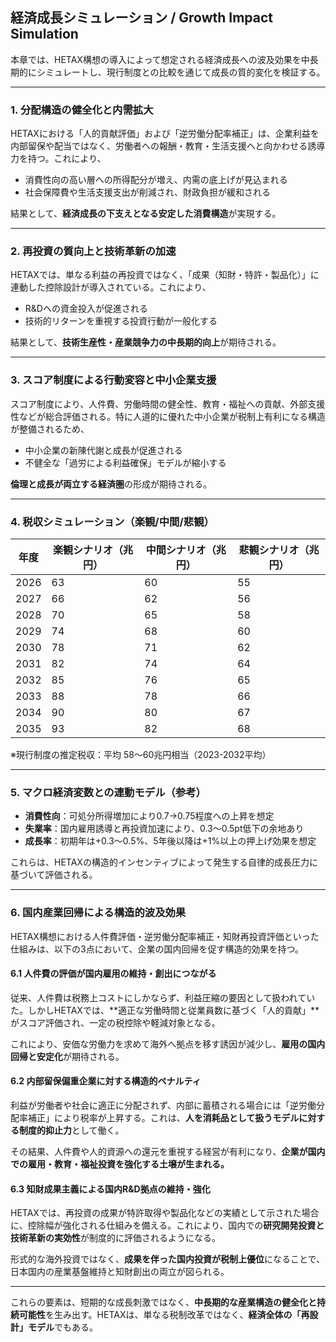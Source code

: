 ## 経済成長シミュレーション / Growth Impact Simulation

本章では、HETAX構想の導入によって想定される経済成長への波及効果を中長期的にシミュレートし、現行制度との比較を通じて成長の質的変化を検証する。

---

### 1. 分配構造の健全化と内需拡大

HETAXにおける「人的貢献評価」および「逆労働分配率補正」は、企業利益を内部留保や配当ではなく、労働者への報酬・教育・生活支援へと向かわせる誘導力を持つ。これにより、

* 消費性向の高い層への所得配分が増え、内需の底上げが見込まれる
* 社会保障費や生活支援支出が削減され、財政負担が緩和される

結果として、**経済成長の下支えとなる安定した消費構造**が実現する。

---

### 2. 再投資の質向上と技術革新の加速

HETAXでは、単なる利益の再投資ではなく、「成果（知財・特許・製品化）」に連動した控除設計が導入されている。これにより、

* R\&Dへの資金投入が促進される
* 技術的リターンを重視する投資行動が一般化する

結果として、**技術生産性・産業競争力の中長期的向上**が期待される。

---

### 3. スコア制度による行動変容と中小企業支援

スコア制度により、人件費、労働時間の健全性、教育・福祉への貢献、外部支援性などが総合評価される。特に人道的に優れた中小企業が税制上有利になる構造が整備されるため、

* 中小企業の新陳代謝と成長が促進される
* 不健全な「過労による利益確保」モデルが縮小する

**倫理と成長が両立する経済圏**の形成が期待される。

---

### 4. 税収シミュレーション（楽観/中間/悲観）

| 年度   | 楽観シナリオ（兆円） | 中間シナリオ（兆円） | 悲観シナリオ（兆円） |
| ---- | ---------- | ---------- | ---------- |
| 2026 | 63         | 60         | 55         |
| 2027 | 66         | 62         | 56         |
| 2028 | 70         | 65         | 58         |
| 2029 | 74         | 68         | 60         |
| 2030 | 78         | 71         | 62         |
| 2031 | 82         | 74         | 64         |
| 2032 | 85         | 76         | 65         |
| 2033 | 88         | 78         | 66         |
| 2034 | 90         | 80         | 67         |
| 2035 | 93         | 82         | 68         |

※現行制度の推定税収：平均 58〜60兆円相当（2023-2032平均）

---

### 5. マクロ経済変数との連動モデル（参考）

* **消費性向**：可処分所得増加により0.7→0.75程度への上昇を想定
* **失業率**：国内雇用誘導と再投資加速により、0.3〜0.5pt低下の余地あり
* **成長率**：初期年は+0.3〜0.5%、5年後以降は+1%以上の押上げ効果を想定

これらは、HETAXの構造的インセンティブによって発生する自律的成長圧力に基づいて評価される。

---

### 6. 国内産業回帰による構造的波及効果

HETAX構想における人件費評価・逆労働分配率補正・知財再投資評価といった仕組みは、以下の3点において、企業の国内回帰を促す構造的効果を持つ。

#### 6.1 人件費の評価が国内雇用の維持・創出につながる

従来、人件費は税務上コストにしかならず、利益圧縮の要因として扱われていた。しかしHETAXでは、\*\*適正な労働時間と従業員数に基づく「人的貢献」\*\*がスコア評価され、一定の税控除や軽減対象となる。

これにより、安価な労働力を求めて海外へ拠点を移す誘因が減少し、**雇用の国内回帰と安定化**が期待される。

#### 6.2 内部留保偏重企業に対する構造的ペナルティ

利益が労働者や社会に適正に分配されず、内部に蓄積される場合には「逆労働分配率補正」により税率が上昇する。これは、**人を消耗品として扱うモデルに対する制度的抑止力**として働く。

その結果、人件費や人的資源への還元を重視する経営が有利になり、**企業が国内での雇用・教育・福祉投資を強化する土壌が生まれる。**

#### 6.3 知財成果主義による国内R\&D拠点の維持・強化

HETAXでは、再投資の成果が特許取得や製品化などの実績として示された場合に、控除幅が強化される仕組みを備える。これにより、国内での**研究開発投資と技術革新の実効性**が制度的に評価されるようになる。

形式的な海外投資ではなく、**成果を伴った国内投資が税制上優位**になることで、日本国内の産業基盤維持と知財創出の両立が図られる。

---

これらの要素は、短期的な成長刺激ではなく、**中長期的な産業構造の健全化と持続可能性**を生み出す。HETAXは、単なる税制改革ではなく、**経済全体の「再設計」モデル**でもある。


